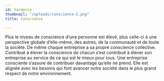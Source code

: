 ```yaml
---
id: harmonie
thumbnail: "/uploads/conscience-2.png"
title: Conscience

---
```

Plus le niveau de conscience d’une personne est élevé, plus celle-ci à une perspective globale d’elle-même, des autres, de la communauté et de toute la société. De même chaque entreprise a sa propre conscience collective. Contribué à élever la conscience de chacun s’est contribué à élever son entreprise au service de ce qui est le mieux pour tous. Une entreprise consciente s’assure de contribuer davantage qu’elle ne prend. Elle est alignée avec les besoins qui font avancer notre société dans le plus grand respect de notre environnement.